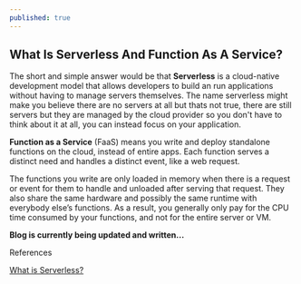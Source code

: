 ```yaml
---
published: true
---
```

## What Is Serverless And Function As A Service?


The short and simple answer would be that **Serverless** is a cloud-native development model that allows developers to build an run applications without having to manage servers themselves. The name serverless might make you believe there are no servers at all but thats not true, there are still servers but they are managed by the cloud provider so you don't have to think about it at all, you can instead focus on your application.

**Function as a Service** (FaaS) means you write and deploy standalone functions on the cloud, instead of entire apps. Each function serves a distinct need and handles a distinct event, like a web request.

The functions you write are only loaded in memory when there is a request or event for them to handle and unloaded after serving that request. They also share the same hardware and possibly the same runtime with everybody else’s functions. As a result, you generally only pay for the CPU time consumed by your functions, and not for the entire server or VM.



**Blog is currently being updated and written...**





References

[What is Serverless?](https://quanticdev.com/articles/serverless/)
